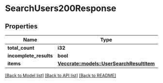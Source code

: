 # SearchUsers200Response

## Properties

Name | Type | Description | Notes
------------ | ------------- | ------------- | -------------
**total_count** | **i32** |  | 
**incomplete_results** | **bool** |  | 
**items** | [**Vec<crate::models::UserSearchResultItem>**](user-search-result-item.md) |  | 

[[Back to Model list]](../README.md#documentation-for-models) [[Back to API list]](../README.md#documentation-for-api-endpoints) [[Back to README]](../README.md)


